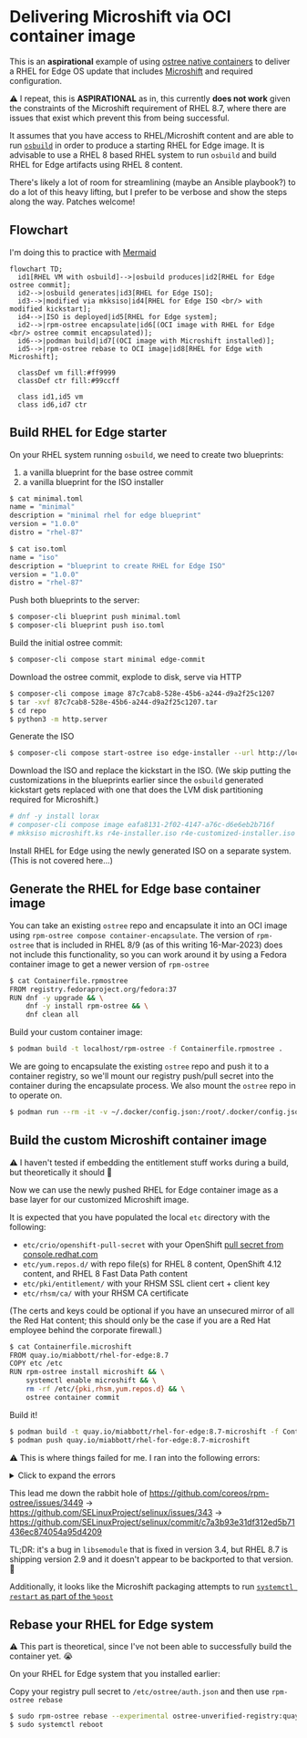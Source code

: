 # Delivering Microshift via OCI container image

This is an **aspirational** example of using [ostree native containers](https://coreos.github.io/rpm-ostree/container/) to deliver a RHEL for Edge OS update that includes [Microshift](https://microshift.io) and required configuration.

:warning: I repeat, this is **ASPIRATIONAL** as in, this currently **does not work** given the constraints of the Microshift requirement of RHEL 8.7, where there are issues that exist which prevent this from being successful.

It assumes that you have access to RHEL/Microshift content and are able to run [`osbuild`](https://osbuild.org) in order to produce a starting RHEL for Edge image.  It is advisable to use a RHEL 8 based RHEL system to run `osbuild` and build RHEL for Edge artifacts using RHEL 8 content.

There's likely a lot of room for streamlining (maybe an Ansible playbook?) to do a lot of this heavy lifting, but I prefer to be verbose and show the steps along the way.  Patches welcome!

## Flowchart

I'm doing this to practice with [Mermaid](https://mermaid.js.org)

```mermaid
flowchart TD;
  id1[RHEL VM with osbuild]-->|osbuild produces|id2[RHEL for Edge ostree commit];
  id2-->|osbuild generates|id3[RHEL for Edge ISO];
  id3-->|modified via mkksiso|id4[RHEL for Edge ISO <br/> with modified kickstart];
  id4-->|ISO is deployed|id5[RHEL for Edge system];
  id2-->|rpm-ostree encapsulate|id6[(OCI image with RHEL for Edge <br/> ostree commit encapsulated)];
  id6-->|podman build|id7[(OCI image with Microshift installed)];
  id5-->|rpm-ostree rebase to OCI image|id8[RHEL for Edge with Microshift];

  classDef vm fill:#ff9999
  classDef ctr fill:#99ccff

  class id1,id5 vm
  class id6,id7 ctr
```


## Build RHEL for Edge starter

On your RHEL system running `osbuild`, we need to create two blueprints:

1. a vanilla blueprint for the base ostree commit
2. a vanilla blueprint for the ISO installer

```bash
$ cat minimal.toml
name = "minimal"
description = "minimal rhel for edge blueprint"
version = "1.0.0"
distro = "rhel-87"
```

```bash
$ cat iso.toml
name = "iso"
description = "blueprint to create RHEL for Edge ISO"
version = "1.0.0"
distro = "rhel-87"
```

Push both blueprints to the server:

```bash
$ composer-cli blueprint push minimal.toml
$ composer-cli blueprint push iso.toml
```

Build the initial ostree commit:

```bash
$ composer-cli compose start minimal edge-commit
```

Download the ostree commit, explode to disk, serve via HTTP

```bash
$ composer-cli compose image 87c7cab8-528e-45b6-a244-d9a2f25c1207
$ tar -xvf 87c7cab8-528e-45b6-a244-d9a2f25c1207.tar
$ cd repo
$ python3 -m http.server
```

Generate the ISO

```bash
$ composer-cli compose start-ostree iso edge-installer --url http://localhost:8000
```

Download the ISO and replace the kickstart in the ISO.  (We skip putting the customizations in the blueprints earlier since the `osbuild` generated kickstart gets replaced with one that does the LVM disk partitioning required for Microshift.)

```bash
# dnf -y install lorax
# composer-cli compose image eafa8131-2f02-4147-a76c-d6e6eb2b716f
# mkksiso microshift.ks r4e-installer.iso r4e-customized-installer.iso
```

Install RHEL for Edge using the newly generated ISO on a separate system.  (This is not covered here...)

## Generate the RHEL for Edge base container image

You can take an existing `ostree` repo and encapsulate it into an OCI image using `rpm-ostree compose container-encapsulate`.
The version of `rpm-ostree` that is included in RHEL 8/9 (as of this writing 16-Mar-2023) does not include this functionality, so you can work around it by using a Fedora container image to get a newer version of `rpm-ostree`

```bash
$ cat Containerfile.rpmostree
FROM registry.fedoraproject.org/fedora:37
RUN dnf -y upgrade && \
    dnf -y install rpm-ostree && \
    dnf clean all
```

Build your custom container image:

```bash
$ podman build -t localhost/rpm-ostree -f Containerfile.rpmostree .
```

We are going to encapsulate the existing `ostree` repo and push it to a container registry, so we'll mount our registry push/pull secret into the container during the encapsulate process. We also mount the `ostree` repo in to operate on.

```bash
$ podman run --rm -it -v ~/.docker/config.json:/root/.docker/config.json:z -v ./repo:/host/repo:z localhost/rpm-ostree rpm-ostree compose container-encapsulate --repo=/host/repo rhel/8/x86_64/edge docker://quay.io/miabbott/rhel-for-edge:8.7
```

## Build the custom Microshift container image

:warning: I haven't tested if embedding the entitlement stuff works during a build, but theoretically it should :crossed_fingers:

Now we can use the newly pushed RHEL for Edge container image as a base layer for our customized Microshift image.

It is expected that you have populated the local `etc` directory with the following:

- `etc/crio/openshift-pull-secret` with your OpenShift [pull secret from console.redhat.com](https://console.redhat.com/openshift/install/pull-secret)
- `etc/yum.repos.d/` with repo file(s) for RHEL 8 content, OpenShift 4.12 content, and RHEL 8 Fast Data Path content
- `etc/pki/entitlement/` with your RHSM SSL client cert + client key
- `etc/rhsm/ca/` with your RHSM CA certificate

(The certs and keys could be optional if you have an unsecured mirror of all the Red Hat content; this should only be the case if you are a Red Hat employee behind the corporate firewall.)

```bash
$ cat Containerfile.microshift
FROM quay.io/miabbott/rhel-for-edge:8.7
COPY etc /etc
RUN rpm-ostree install microshift && \
    systemctl enable microshift && \
    rm -rf /etc/{pki,rhsm,yum.repos.d} && \
    ostree container commit
```

Build it!

```bash
$ podman build -t quay.io/miabbott/rhel-for-edge:8.7-microshift -f Containerfile.microshift .
$ podman push quay.io/miabbott/rhel-for-edge:8.7-microshift
```

:warning: This is where things failed for me.  I ran into the following errors:

<details><summary>Click to expand the errors</summary>

```text
Installing: microshift-selinux-4.12.7-202303082246.p0.g5be591c.assembly.4.12.7.el8.noarch (rhocp-4.12)
libsemanage.semanage_commit_sandbox: Error while renaming /etc/selinux/targeted/active to /etc/selinux/targeted/previous. (Invalid cross-device link).
/usr/sbin/semodule:  Failed!
Installing: cri-o-1.25.2-10.rhaos4.12.git0a083f9.el8.x86_64 (rhocp-4.12)
Installing: cri-tools-1.25.0-2.el8.x86_64 (rhocp-4.12)
Installing: unbound-libs-1.16.2-2.el8.x86_64 (appstream)
Installing: python3-ptyprocess-0.5.2-4.el8.noarch (appstream)
Installing: python3-pexpect-4.6-2.el8ar.noarch (rhocp-4.12)
Installing: NetworkManager-ovs-1:1.40.0-5.el8_7.x86_64 (baseos)
Installing: python3-magic-5.33-21.el8.noarch (baseos)
Installing: numactl-libs-2.0.12-13.el8.x86_64 (baseos)
Installing: libnetfilter_queue-1.0.4-3.el8.x86_64 (baseos)
Installing: libnetfilter_cthelper-1.0.0-15.el8.x86_64 (baseos)
Installing: python3-chardet-3.0.4-7.el8.noarch (baseos)
Installing: python3-pysocks-1.6.8-3.el8.noarch (baseos)
Installing: python3-urllib3-1.24.2-5.el8.noarch (baseos)
Installing: python3-idna-2.5-5.el8.noarch (baseos)
Installing: python3-requests-2.20.0-2.1.el8_1.noarch (baseos)
Installing: libnetfilter_cttimeout-1.0.0-11.el8.x86_64 (baseos)
Installing: conntrack-tools-1.4.4-10.el8.x86_64 (baseos)
Installing: bzip2-1.0.6-26.el8.x86_64 (baseos)
Installing: python3-pyyaml-3.12-12.el8.x86_64 (baseos)
Installing: sos-4.5.0-1.el8.noarch (baseos)
Installing: openvswitch-selinux-extra-policy-1.0-30.el8fdp.noarch (fast-datapath)
libsemanage.semanage_commit_sandbox: Error while renaming /etc/selinux/targeted/active to /etc/selinux/targeted/previous. (Invalid cross-device link).
/usr/sbin/semodule:  Failed!
Installing: openvswitch2.17-2.17.0-77.el8fdp.x86_64 (fast-datapath)
Installing: microshift-networking-4.12.7-202303082246.p0.g5be591c.assembly.4.12.7.el8.x86_64 (rhocp-4.12)
System has not been booted with systemd as init system (PID 1). Can't operate.
Failed to connect to bus: Host is down
System has not been booted with systemd as init system (PID 1). Can't operate.
Failed to connect to bus: Host is down
Installing: microshift-4.12.7-202303082246.p0.g5be591c.assembly.4.12.7.el8.x86_64 (rhocp-4.12)
System has not been booted with systemd as init system (PID 1). Can't operate.
Failed to connect to bus: Host is down
error: Error -1 running transaction
Error: building at STEP "RUN rpm-ostree install microshift &&     systemctl enable microshift &&     ostree container commit": while running runtime: exit status 1
```

</details>

This lead me down the rabbit hole of <https://github.com/coreos/rpm-ostree/issues/3449> -> <https://github.com/SELinuxProject/selinux/issues/343> -> <https://github.com/SELinuxProject/selinux/commit/c7a3b93e31df312ed5b71436ec874054a95d4209>

TL;DR: it's a bug in `libsemodule` that is fixed in version 3.4, but RHEL 8.7 is shipping version 2.9 and it doesn't appear to be backported to that version.  :shrug:

Additionally, it looks like the Microshift packaging attempts to run [`systemctl restart` as part of the `%post`](https://github.com/openshift/microshift/blob/7015c8c5a11c7a88920f4287b4076915ffdbac0f/packaging/rpm/microshift.spec#L216-L222)

## Rebase your RHEL for Edge system

:warning: This part is theoretical, since I've not been able to successfully build the container yet. :sob:

On your RHEL for Edge system that you installed earlier:

Copy your registry pull secret to `/etc/ostree/auth.json` and then use `rpm-ostree rebase`

```bash
$ sudo rpm-ostree rebase --experimental ostree-unverified-registry:quay.io/miabbott/rhel-for-edge:8.7-microshift
$ sudo systemctl reboot
```
